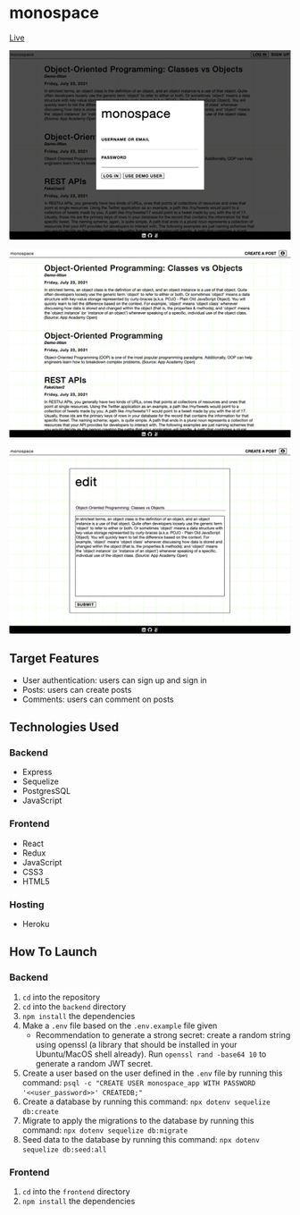 # monospace

[Live](https://mono-space.herokuapp.com/)

![log-in](https://github.com/ji-k/monospace/blob/main/frontend/public/assets/images/ss1.png)

![index](https://github.com/ji-k/monospace/blob/main/frontend/public/assets/images/ss2.png)

![edit](https://github.com/ji-k/monospace/blob/main/frontend/public/assets/images/ss3.png)

## Target Features
* User authentication: users can sign up and sign in
* Posts: users can create posts
* Comments: users can comment on posts


## Technologies Used
### Backend
* Express
* Sequelize
* PostgresSQL
* JavaScript

### Frontend
* React
* Redux
* JavaScript
* CSS3
* HTML5

### Hosting
* Heroku

## How To Launch
### Backend
1. `cd` into the repository
2. `cd` into the `backend` directory
3. `npm install` the dependencies
4. Make a `.env` file based on the `.env.example` file given
   * Recommendation to generate a strong secret: create a random string using openssl (a library that should be installed in your Ubuntu/MacOS shell already). Run `openssl rand -base64 10` to generate a random JWT secret.
5. Create a user based on the user defined in the `.env` file by running this command: `psql -c "CREATE USER monospace_app WITH PASSWORD '<<user_password>>' CREATEDB;"`
6. Create a database by running this command: `npx dotenv sequelize db:create`
7. Migrate to apply the migrations to the database by running this command: `npx dotenv sequelize db:migrate`
8. Seed data to the database by running this command: `npx dotenv sequelize db:seed:all`

### Frontend
1. `cd` into the `frontend` directory
2. `npm install` the dependencies
